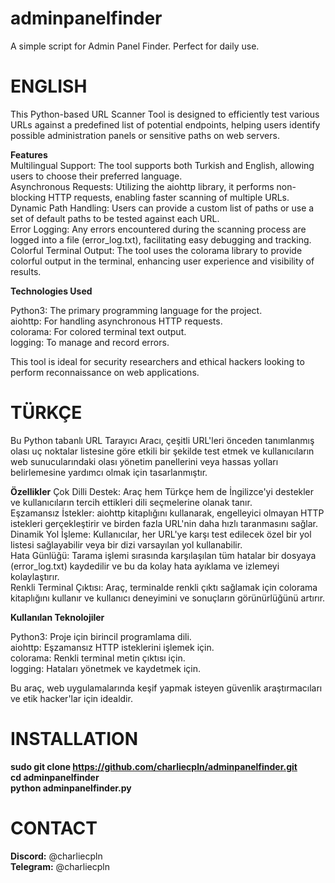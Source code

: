 # adminpanelfinder
A simple script for Admin Panel Finder. Perfect for daily use.

# ENGLISH

This Python-based URL Scanner Tool is designed to efficiently test various URLs against a predefined list of potential endpoints, helping users identify possible administration panels or sensitive paths on web servers.  

**Features**  
Multilingual Support: The tool supports both Turkish and English, allowing users to choose their preferred language.  
Asynchronous Requests: Utilizing the aiohttp library, it performs non-blocking HTTP requests, enabling faster scanning of multiple URLs.  
Dynamic Path Handling: Users can provide a custom list of paths or use a set of default paths to be tested against each URL.  
Error Logging: Any errors encountered during the scanning process are logged into a file (error_log.txt), facilitating easy debugging and tracking.  
Colorful Terminal Output: The tool uses the colorama library to provide colorful output in the terminal, enhancing user experience and visibility of results.  

**Technologies Used**

Python3: The primary programming language for the project.  
aiohttp: For handling asynchronous HTTP requests.  
colorama: For colored terminal text output.  
logging: To manage and record errors.  

This tool is ideal for security researchers and ethical hackers looking to perform reconnaissance on web applications.  

# TÜRKÇE

Bu Python tabanlı URL Tarayıcı Aracı, çeşitli URL'leri önceden tanımlanmış olası uç noktalar listesine göre etkili bir şekilde test etmek ve kullanıcıların web sunucularındaki olası yönetim panellerini veya hassas yolları belirlemesine yardımcı olmak için tasarlanmıştır.

**Özellikler**
Çok Dilli Destek: Araç hem Türkçe hem de İngilizce'yi destekler ve kullanıcıların tercih ettikleri dili seçmelerine olanak tanır.  
Eşzamansız İstekler: aiohttp kitaplığını kullanarak, engelleyici olmayan HTTP istekleri gerçekleştirir ve birden fazla URL'nin daha hızlı taranmasını sağlar.  
Dinamik Yol İşleme: Kullanıcılar, her URL'ye karşı test edilecek özel bir yol listesi sağlayabilir veya bir dizi varsayılan yol kullanabilir.  
Hata Günlüğü: Tarama işlemi sırasında karşılaşılan tüm hatalar bir dosyaya (error_log.txt) kaydedilir ve bu da kolay hata ayıklama ve izlemeyi kolaylaştırır.  
Renkli Terminal Çıktısı: Araç, terminalde renkli çıktı sağlamak için colorama kitaplığını kullanır ve kullanıcı deneyimini ve sonuçların görünürlüğünü artırır.  

**Kullanılan Teknolojiler**

Python3: Proje için birincil programlama dili.  
aiohttp: Eşzamansız HTTP isteklerini işlemek için.  
colorama: Renkli terminal metin çıktısı için.  
logging: Hataları yönetmek ve kaydetmek için.  

Bu araç, web uygulamalarında keşif yapmak isteyen güvenlik araştırmacıları ve etik hacker'lar için idealdir.  

# INSTALLATION

**sudo git clone https://github.com/charliecpln/adminpanelfinder.git**  
**cd adminpanelfinder**  
**python adminpanelfinder.py**  

# CONTACT
**Discord:** @charliecpln  
**Telegram:** @charliecpln  
